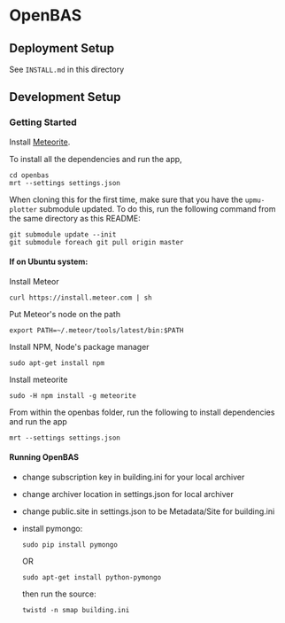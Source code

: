 OpenBAS
===============

## Deployment Setup

See `INSTALL.md` in this directory

## Development Setup

### Getting Started

Install [Meteorite](http://atmospherejs.com/docs/installing).

To install all the dependencies and run the app,

```
cd openbas
mrt --settings settings.json
```

When cloning this for the first time, make sure that you have the `upmu-plotter` submodule updated. To do this,
run the following command from the same directory as this README:

```
git submodule update --init
git submodule foreach git pull origin master
```

#### If on Ubuntu system:

Install Meteor

```
curl https://install.meteor.com | sh
```

Put Meteor's node on the path
```
export PATH=~/.meteor/tools/latest/bin:$PATH
```

Install NPM, Node's package manager
```
sudo apt-get install npm
```

Install meteorite

```
sudo -H npm install -g meteorite
```

From within the openbas folder, run the following to install dependencies
and run the app

```
mrt --settings settings.json
```


#### Running OpenBAS

* change subscription key in building.ini for your local archiver
* change archiver location in settings.json for local archiver
* change public.site in settings.json to be Metadata/Site for building.ini
* install pymongo:
  ```
  sudo pip install pymongo
  ```
  OR
  ```
  sudo apt-get install python-pymongo
  ```

  then run the source:

  ```
  twistd -n smap building.ini
  ```
